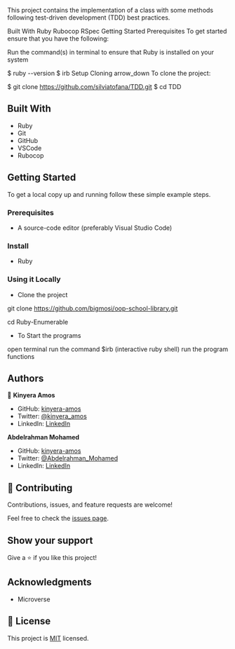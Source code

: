 This project contains the implementation of a class with some methods following test-driven development (TDD) best practices.

Built With
Ruby
Rubocop
RSpec
Getting Started
Prerequisites To get started ensure that you have the following:

Run the command(s) in terminal to ensure that Ruby is installed on your system

$ ruby --version
$ irb
Setup
Cloning arrow_down To clone the project:

$ git clone https://github.com/silviatofana/TDD.git
$ cd TDD

## Built With

- Ruby
- Git
- GitHub
- VSCode
- Rubocop

## Getting Started

To get a local copy up and running follow these simple example steps.

### Prerequisites

- A source-code editor (preferably Visual Studio Code)

### Install

- Ruby

### Using it Locally

- Clone the project

git clone https://github.com/bigmosi/oop-school-library.git

cd Ruby-Enumerable

- To Start the programs

open terminal
run the command $irb (interactive ruby shell)
run the program functions


## Authors

👤 **Kinyera Amos**

- GitHub: [kinyera-amos](https://github.com/bigmosi)
- Twitter: [@kinyera_amos](https://twitter.com/kinyera_amos)
- LinkedIn: [LinkedIn](https://www.linkedin.com/in/kinyera-amos)

 **Abdelrahman Mohamed**

- GitHub: [kinyera-amos](https://github.com/Abdo9826)
- Twitter: [@Abdelrahman_Mohamed](https://twitter.com/abodyalex1)
- LinkedIn: [LinkedIn](https://www.linkedin.com/in/abdelruhman-mihamed-a42667179/)



## 🤝 Contributing

Contributions, issues, and feature requests are welcome!

Feel free to check the [issues page](../../issues/).

## Show your support

Give a ⭐️ if you like this project!

## Acknowledgments

- Microverse 

## 📝 License

This project is [MIT](./MIT.md) licensed.